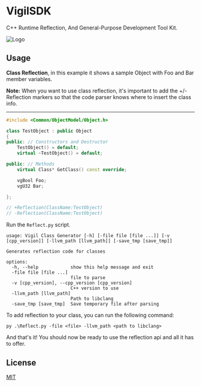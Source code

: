 
# VigilSDK

C++ Runtime Reflection, And General-Purpose Development Tool Kit. 

![Logo](https://i.ibb.co/NtNPcHz/capybara-pfp.png)


## Usage

**Class Reflection**, in this example it shows a sample Object with Foo and Bar member variables. 

**Note:** When you want to use class reflection, it's important to add the +/- Reflection markers so that the code parser knows where to insert the class info.
***
```cpp
#include <Common/ObjectModel/Object.h>

class TestObject : public Object
{
public: // Constructors and Destructor
    TestObject() = default;
    virtual ~TestObject() = default;

public: // Methods
    virtual Class* GetClass() const override;

    vgBool Foo;
    vgU32 Bar;

};

// +Reflection(ClassName:TestObject)
// -Reflection(ClassName:TestObject)
```

Run the `Reflect.py` script.
```
usage: Vigil Class Generator [-h] [-file file [file ...]] [-v [cpp_version]] [-llvm_path [llvm_path]] [-save_tmp [save_tmp]]

Generates reflection code for classes

options:
  -h, --help            show this help message and exit
  -file file [file ...]
                        file to parse
  -v [cpp_version], --cpp_version [cpp_version]
                        C++ version to use
  -llvm_path [llvm_path]
                        Path to libclang
  -save_tmp [save_tmp]  Save temporary file after parsing
```

To add reflection to your class, you can run the following command:
```
py .\Reflect.py -file <file> -llvm_path <path to libclang>
```

And that's it! You should now be ready to use the reflection api and all it has to offer.
## License

[MIT](https://choosealicense.com/licenses/mit/)

